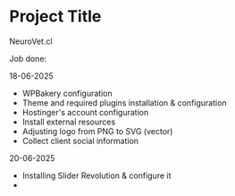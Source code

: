 # Project Title

NeuroVet.cl

Job done:

18-06-2025

- WPBakery configuration
- Theme and required plugins installation & configuration
- Hostinger's account configuration
- Install external resources
- Adjusting logo from PNG to SVG (vector)
- Collect client social information

20-06-2025

- Installing Slider Revolution & configure it
-
